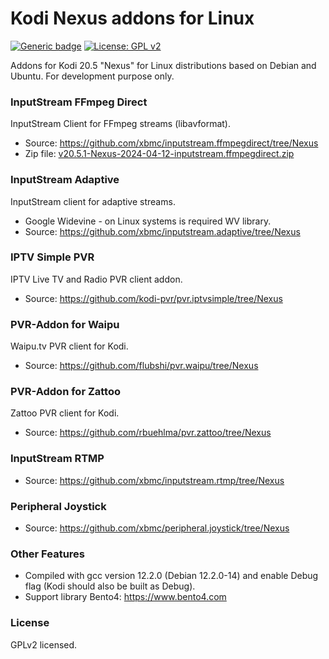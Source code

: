 # Kodi Nexus addons for Linux
[![Generic badge](https://img.shields.io/badge/Platform-KODI-<COLOR>.svg)](https://kodi.tv/) [![License: GPL v2](https://img.shields.io/badge/License-GPL_v2-blue.svg)](https://www.gnu.org/licenses/old-licenses/gpl-2.0.html)

Addons for Kodi 20.5 "Nexus" for Linux distributions based on Debian and Ubuntu. For development purpose only.


### InputStream FFmpeg Direct
InputStream Client for FFmpeg streams (libavformat).
- Source: https://github.com/xbmc/inputstream.ffmpegdirect/tree/Nexus
- Zip file: [v20.5.1-Nexus-2024-04-12-inputstream.ffmpegdirect.zip](https://github.com/zuzia-dev/Kodi-Nexus-addons-for-Linux/raw/main/v20.5.1-Nexus-2024-04-12-inputstream.ffmpegdirect.zip)

### InputStream Adaptive
InputStream client for adaptive streams.
- Google Widevine - on Linux systems is required WV library.
- Source: https://github.com/xbmc/inputstream.adaptive/tree/Nexus

### IPTV Simple PVR
IPTV Live TV and Radio PVR client addon.
 - Source: https://github.com/kodi-pvr/pvr.iptvsimple/tree/Nexus
 
 ### PVR-Addon for Waipu
Waipu.tv PVR client for Kodi.
 - Source: https://github.com/flubshi/pvr.waipu/tree/Nexus

### PVR-Addon for Zattoo
Zattoo PVR client for Kodi.
 - Source: https://github.com/rbuehlma/pvr.zattoo/tree/Nexus

### InputStream RTMP
- Source: https://github.com/xbmc/inputstream.rtmp/tree/Nexus

### Peripheral Joystick
- Source: https://github.com/xbmc/peripheral.joystick/tree/Nexus

### Other Features
- Compiled with gcc version 12.2.0 (Debian 12.2.0-14) and enable Debug flag (Kodi should also be built as Debug).
- Support library Bento4: https://www.bento4.com

### License
GPLv2 licensed.
